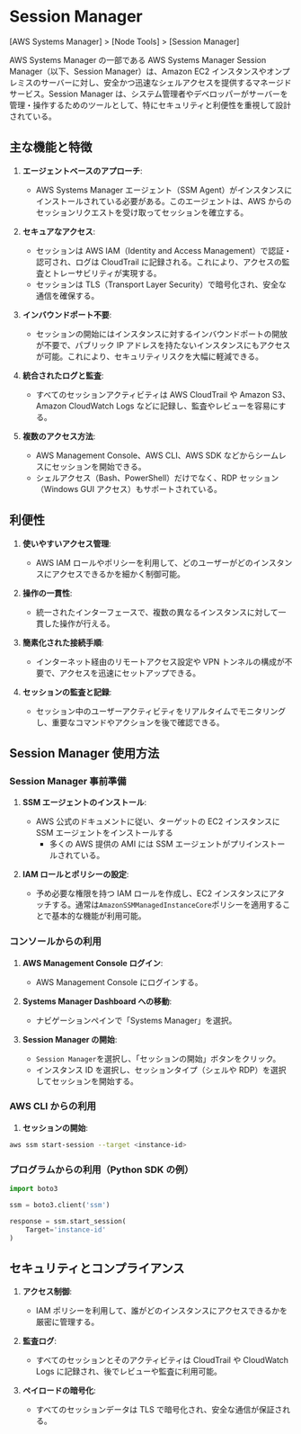 # Session Manager

[AWS Systems Manager] > [Node Tools] > [Session Manager]

AWS Systems Manager の一部である AWS Systems Manager Session Manager（以下、Session Manager）は、Amazon EC2 インスタンスやオンプレミスのサーバーに対し、安全かつ迅速なシェルアクセスを提供するマネージドサービス。Session Manager は、システム管理者やデベロッパーがサーバーを管理・操作するためのツールとして、特にセキュリティと利便性を重視して設計されている。

## 主な機能と特徴

1. **エージェントベースのアプローチ**:

   - AWS Systems Manager エージェント（SSM Agent）がインスタンスにインストールされている必要がある。このエージェントは、AWS からのセッションリクエストを受け取ってセッションを確立する。

2. **セキュアなアクセス**:

   - セッションは AWS IAM（Identity and Access Management）で認証・認可され、ログは CloudTrail に記録される。これにより、アクセスの監査とトレーサビリティが実現する。
   - セッションは TLS（Transport Layer Security）で暗号化され、安全な通信を確保する。

3. **インバウンドポート不要**:

   - セッションの開始にはインスタンスに対するインバウンドポートの開放が不要で、パブリック IP アドレスを持たないインスタンスにもアクセスが可能。これにより、セキュリティリスクを大幅に軽減できる。

4. **統合されたログと監査**:

   - すべてのセッションアクティビティは AWS CloudTrail や Amazon S3、Amazon CloudWatch Logs などに記録し、監査やレビューを容易にする。

5. **複数のアクセス方法**:
   - AWS Management Console、AWS CLI、AWS SDK などからシームレスにセッションを開始できる。
   - シェルアクセス（Bash、PowerShell）だけでなく、RDP セッション（Windows GUI アクセス）もサポートされている。

## 利便性

1. **使いやすいアクセス管理**:

   - AWS IAM ロールやポリシーを利用して、どのユーザーがどのインスタンスにアクセスできるかを細かく制御可能。

2. **操作の一貫性**:

   - 統一されたインターフェースで、複数の異なるインスタンスに対して一貫した操作が行える。

3. **簡素化された接続手順**:

   - インターネット経由のリモートアクセス設定や VPN トンネルの構成が不要で、アクセスを迅速にセットアップできる。

4. **セッションの監査と記録**:
   - セッション中のユーザーアクティビティをリアルタイムでモニタリングし、重要なコマンドやアクションを後で確認できる。

## Session Manager 使用方法

### Session Manager 事前準備

1. **SSM エージェントのインストール**:

   - AWS 公式のドキュメントに従い、ターゲットの EC2 インスタンスに SSM エージェントをインストールする
     - 多くの AWS 提供の AMI には SSM エージェントがプリインストールされている。

2. **IAM ロールとポリシーの設定**:
   - 予め必要な権限を持つ IAM ロールを作成し、EC2 インスタンスにアタッチする。通常は`AmazonSSMManagedInstanceCore`ポリシーを適用することで基本的な機能が利用可能。

### コンソールからの利用

1. **AWS Management Console ログイン**:
   - AWS Management Console にログインする。
2. **Systems Manager Dashboard への移動**:

   - ナビゲーションペインで「Systems Manager」を選択。

3. **Session Manager の開始**:
   - `Session Manager`を選択し、「セッションの開始」ボタンをクリック。
   - インスタンス ID を選択し、セッションタイプ（シェルや RDP）を選択してセッションを開始する。

### AWS CLI からの利用

1. **セッションの開始**:

```bash
aws ssm start-session --target <instance-id>
```

### プログラムからの利用（Python SDK の例）

```python
import boto3

ssm = boto3.client('ssm')

response = ssm.start_session(
    Target='instance-id'
)
```

## セキュリティとコンプライアンス

1. **アクセス制御**:

   - IAM ポリシーを利用して、誰がどのインスタンスにアクセスできるかを厳密に管理する。

2. **監査ログ**:

   - すべてのセッションとそのアクティビティは CloudTrail や CloudWatch Logs に記録され、後でレビューや監査に利用可能。

3. **ペイロードの暗号化**:
   - すべてのセッションデータは TLS で暗号化され、安全な通信が保証される。
